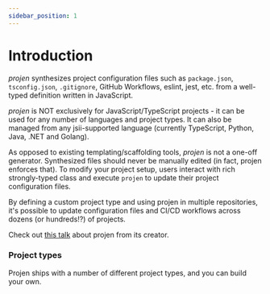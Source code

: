 ```yaml
---
sidebar_position: 1
---
```


# Introduction

_projen_ synthesizes project configuration files such as `package.json`,
`tsconfig.json`, `.gitignore`, GitHub Workflows, eslint, jest, etc. from a
well-typed definition written in JavaScript.

_projen_ is NOT exclusively for JavaScript/TypeScript projects - it can be used for any number of languages and project types.
It can also be managed from any jsii-supported language (currently TypeScript, Python, Java, .NET and Golang).

As opposed to existing templating/scaffolding tools, _projen_ is not a one-off
generator. Synthesized files should never be manually edited (in fact, projen
enforces that). To modify your project setup, users interact with rich
strongly-typed class and execute `projen` to update their project configuration
files.

By defining a custom project type and using projen in multiple repositories, it's
possible to update configuration files and CI/CD workflows across dozens (or
hundreds!?) of projects.

Check out [this talk](https://youtu.be/SOWMPzXtTCw) about projen from its creator.

### Project types

Projen ships with a number of different project types, and you can build your own. 

